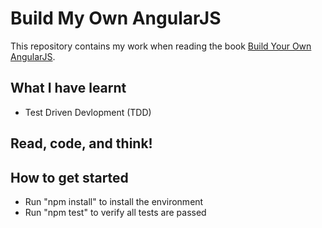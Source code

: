 # Build My Own AngularJS

This repository contains my work when reading the book [Build Your Own AngularJS](http://teropa.info/build-your-own-angular).

## What I have learnt

* Test Driven Devlopment (TDD)


## Read, code, and think!

## How to get started

* Run "npm install" to install the environment
* Run "npm test" to verify all tests are passed